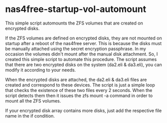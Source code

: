 # nas4free-startup-vol-automount
This simple script automounts the ZFS volumes that are created on encrypted disks. 

If the ZFS volumes are defined on encrypted disks, they are not mounted on startup after a reboot of the nas4free server. This is because the disks must be manually attached using the secret encryption passphrase. In my occasion the volumes didn't mount after the manual disk attachment. So, I created this simple script to automate this procedure. The script assumes that there are two encrypted disks on the system (da2.eli & da3.eli), you can modify it according to your needs.

When the encrypted disks are attached, the da2.eli & da3.eli files are created and correspond to these devices. The script is just a simple loop that checks the existence of these two files every 2 seconds. When the script detects them then it issues the zfs mount -a command in order to mount all the ZFS volumes.

If your encrypted disk array contains more disks, just add the respective file name in the if condition. 
